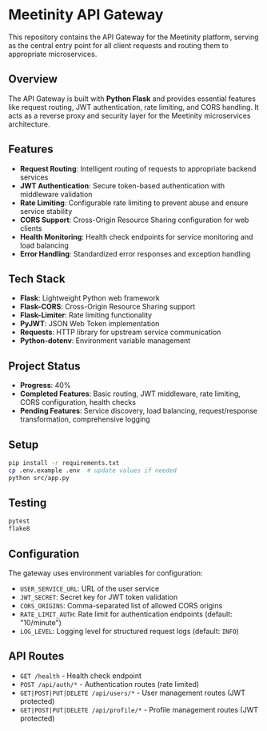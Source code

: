 # Meetinity API Gateway

This repository contains the API Gateway for the Meetinity platform, serving as the central entry point for all client requests and routing them to appropriate microservices.

## Overview

The API Gateway is built with **Python Flask** and provides essential features like request routing, JWT authentication, rate limiting, and CORS handling. It acts as a reverse proxy and security layer for the Meetinity microservices architecture.

## Features

- **Request Routing**: Intelligent routing of requests to appropriate backend services
- **JWT Authentication**: Secure token-based authentication with middleware validation
- **Rate Limiting**: Configurable rate limiting to prevent abuse and ensure service stability
- **CORS Support**: Cross-Origin Resource Sharing configuration for web clients
- **Health Monitoring**: Health check endpoints for service monitoring and load balancing
- **Error Handling**: Standardized error responses and exception handling

## Tech Stack

- **Flask**: Lightweight Python web framework
- **Flask-CORS**: Cross-Origin Resource Sharing support
- **Flask-Limiter**: Rate limiting functionality
- **PyJWT**: JSON Web Token implementation
- **Requests**: HTTP library for upstream service communication
- **Python-dotenv**: Environment variable management

## Project Status

- **Progress**: 40%
- **Completed Features**: Basic routing, JWT middleware, rate limiting, CORS configuration, health checks
- **Pending Features**: Service discovery, load balancing, request/response transformation, comprehensive logging

## Setup

```bash
pip install -r requirements.txt
cp .env.example .env  # update values if needed
python src/app.py
```

## Testing

```bash
pytest
flake8
```

## Configuration

The gateway uses environment variables for configuration:

- `USER_SERVICE_URL`: URL of the user service
- `JWT_SECRET`: Secret key for JWT token validation
- `CORS_ORIGINS`: Comma-separated list of allowed CORS origins
- `RATE_LIMIT_AUTH`: Rate limit for authentication endpoints (default: "10/minute")
- `LOG_LEVEL`: Logging level for structured request logs (default: `INFO`)

## API Routes

- `GET /health` - Health check endpoint
- `POST /api/auth/*` - Authentication routes (rate limited)
- `GET|POST|PUT|DELETE /api/users/*` - User management routes (JWT protected)
- `GET|POST|PUT|DELETE /api/profile/*` - Profile management routes (JWT protected)
